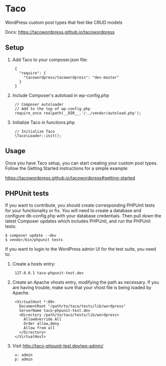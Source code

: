 # Taco
WordPress custom post types that feel like CRUD models

Docs: https://tacowordpress.github.io/tacowordpress


## Setup

1. Add Taco to your composer.json file:

        {
          "require": {
            "tacowordpress/tacowordpress": "dev-master"
          }
        }

2. Include Composer's autoload in wp-config.php

        // Composer autoloader
        // Add to the top of wp-config.php
        require_once realpath(__DIR__.'/../vendor/autoload.php');

3. Initialize Taco in functions.php

        // Initialize Taco
        \Taco\Loader::init();


## Usage

Once you have Taco setup, you can start creating your custom post types. Follow the Getting Started instructions for a simple example:

https://tacowordpress.github.io/tacowordpress#getting-started


## PHPUnit tests
If you want to contribute, you should create corresponding PHPUnit tests for your functionality or fix. You will need to create a database and configure db-config.php with your database credentials. Then pull down the latest Composer updates which includes PHPUnit, and run the PHPUnit tests:

    $ composer update --dev
    $ vendor/bin/phpunit tests

If you want to login to the WordPress admin UI for the test suite, you need to:

1. Create a hosts entry:

        127.0.0.1 taco-phpunit-test.dev

2. Create an Apache vhosts entry, modifying the path as necessary. If you are having trouble, make sure that your vhost file is being loaded by Apache.

        <VirtualHost *:80>
          DocumentRoot "/path/to/taco/tests/lib/wordpress"
          ServerName taco-phpunit-test.dev
          <Directory /path/to/taco/tests/lib/wordpress>
            AllowOverride All
            Order allow,deny
            Allow from all
          </Directory>
        </VirtualHost>

3. Visit http://taco-phpunit-test.dev/wp-admin/

        u: admin
        p: admin